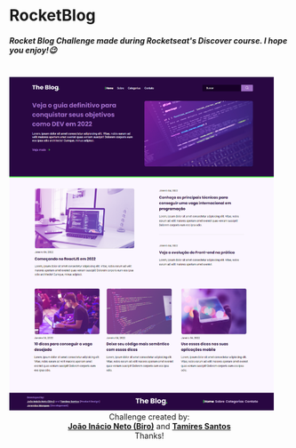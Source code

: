 # RocketBlog
<h5>Rocket Blog Challenge made during Rocketseat's Discover course. I hope you enjoy!😉</h5><br>
<img height="600rem" src="https://github.com/DEVJere/rocket-blog/blob/main/images/127.0.0.1_5500_Rocket%2520Blog_rocketblog.html_search%3Ddjakljdagsdgsadkjafk.png" alt="imagem do site.">
<br>
<div align="center" class="developers">Challenge created by:<br>
  <span class="joao_and_tam">
    <a href="https://github.com/birobirobiro" target="_blank"><strong>João Inácio Neto (Biro)</strong></a> and <a href="https://github.com/tfstam" target="_blank"><strong>Tamires     Santos</strong></a><br>
    Thanks!
</div>

